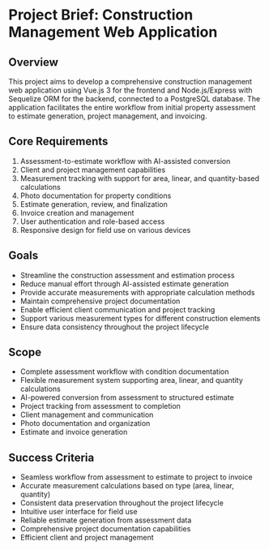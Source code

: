 # Project Brief: Construction Management Web Application

## Overview
This project aims to develop a comprehensive construction management web application using Vue.js 3 for the frontend and Node.js/Express with Sequelize ORM for the backend, connected to a PostgreSQL database. The application facilitates the entire workflow from initial property assessment to estimate generation, project management, and invoicing.

## Core Requirements
1. Assessment-to-estimate workflow with AI-assisted conversion
2. Client and project management capabilities
3. Measurement tracking with support for area, linear, and quantity-based calculations
4. Photo documentation for property conditions
5. Estimate generation, review, and finalization
6. Invoice creation and management
7. User authentication and role-based access
8. Responsive design for field use on various devices

## Goals
- Streamline the construction assessment and estimation process
- Reduce manual effort through AI-assisted estimate generation
- Provide accurate measurements with appropriate calculation methods
- Maintain comprehensive project documentation
- Enable efficient client communication and project tracking
- Support various measurement types for different construction elements
- Ensure data consistency throughout the project lifecycle

## Scope
- Complete assessment workflow with condition documentation
- Flexible measurement system supporting area, linear, and quantity calculations
- AI-powered conversion from assessment to structured estimate
- Project tracking from assessment to completion
- Client management and communication
- Photo documentation and organization
- Estimate and invoice generation

## Success Criteria
- Seamless workflow from assessment to estimate to project to invoice
- Accurate measurement calculations based on type (area, linear, quantity)
- Consistent data preservation throughout the project lifecycle
- Intuitive user interface for field use
- Reliable estimate generation from assessment data
- Comprehensive project documentation capabilities
- Efficient client and project management

